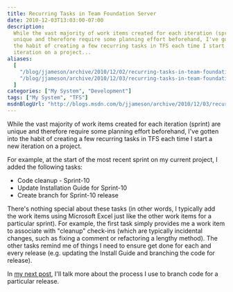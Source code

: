 ```yaml
---
title: Recurring Tasks in Team Foundation Server
date: 2010-12-03T13:03:00-07:00
description:
  While the vast majority of work items created for each iteration (sprint) are
  unique and therefore require some planning effort beforehand, I've gotten into
  the habit of creating a few recurring tasks in TFS each time I start a new
  iteration on a project...
aliases:
  [
    "/blog/jjameson/archive/2010/12/02/recurring-tasks-in-team-foundation-server.aspx",
    "/blog/jjameson/archive/2010/12/03/recurring-tasks-in-team-foundation-server.aspx",
  ]
categories: ["My System", "Development"]
tags: ["My System", "TFS"]
msdnBlogUrl: "http://blogs.msdn.com/b/jjameson/archive/2010/12/03/recurring-tasks-in-team-foundation-server.aspx"
---
```


While the vast majority of work items created for each iteration (sprint) are
unique and therefore require some planning effort beforehand, I've gotten into
the habit of creating a few recurring tasks in TFS each time I start a new
iteration on a project.

For example, at the start of the most recent sprint on my current project, I
added the following tasks:

- Code cleanup - Sprint-10
- Update Installation Guide for Sprint-10
- Create branch for Sprint-10 release

There's nothing special about these tasks (in other words, I typically add the
work items using Microsoft Excel just like the other work items for a particular
sprint). For example, the first task simply provides me a work item to associate
with "cleanup" check-ins (which are typically incidental changes, such as fixing
a comment or refactoring a lengthy method). The other tasks remind me of things
I need to ensure get done for each and every release (e.g. updating the Install
Guide and branching the code for release).

In
[my next post](/blog/jjameson/2010/12/03/branching-for-a-release-in-team-foundation-server),
I'll talk more about the process I use to branch code for a particular release.
